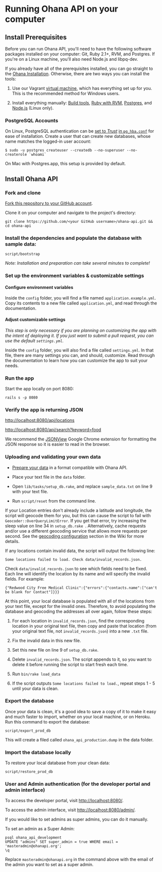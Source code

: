 # Running Ohana API on your computer

## Install Prerequisites

Before you can run Ohana API, you'll need to have the following software
packages installed on your computer: Git, Ruby 2.1+, RVM, and Postgres.
If you're on a Linux machine, you'll also need Node.js and libpq-dev.

If you already have all of the prerequisites installed, you can go straight
to the [Ohana Installation](#install-ohana-api). Otherwise, there are two ways
you can install the tools:

1. Use our Vagrant [virtual machine][dev-box], which has everything set up for
you. This is the recommended method for Windows users.

[dev-box]: https://github.com/codeforamerica/ohana-api-dev-box

2. Install everything manually: [Build tools][build-tools], [Ruby with RVM][ruby],
[Postgres][postgres], and [Node.js][node] (Linux only).

[build-tools]: https://github.com/codeforamerica/howto/blob/master/Build-Tools.md
[ruby]: https://github.com/codeforamerica/howto/blob/master/Ruby.md
[postgres]: https://github.com/codeforamerica/howto/blob/master/PostgreSQL.md
[node]: https://github.com/codeforamerica/howto/blob/master/Node.js.md

### PostgreSQL Accounts

On Linux, PostgreSQL authentication can be [set to _Trust_](http://www.postgresql.org/docs/9.1/static/auth-methods.html#AUTH-TRUST) [in `pg_hba.conf`](https://wiki.postgresql.org/wiki/Client_Authentication) for ease of installation. Create a user that can create new databases, whose name matches the logged-in user account:

    $ sudo -u postgres createuser --createdb --no-superuser --no-createrole `whoami`

On Mac with Postgres.app, this setup is provided by default.

## Install Ohana API

### Fork and clone

[Fork this repository to your GitHub account][fork].

Clone it on your computer and navigate to the project's directory:

    git clone https://github.com/<your GitHub username>/ohana-api.git && cd ohana-api

[fork]: http://help.github.com/fork-a-repo/

### Install the dependencies and populate the database with sample data:

    script/bootstrap

_Note: Installation and preparation can take several minutes to complete!_

### Set up the environment variables & customizable settings

#### Configure environment variables
Inside the `config` folder, you will find a file named `application.example.yml`.
Copy its contents to a new file called `application.yml`, and read through the documentation.

#### Adjust customizable settings
_This step is only necessary if you are planning on customizing the app with_
_the intent of deploying it. If you just want to submit a pull request, you can_
_use the default `settings.yml`._

Inside the `config` folder, you will also find a file called `settings.yml`.
In that file, there are many settings you can, and should, customize.
Read through the documentation to learn how you can customize the app to suit
your needs.

### Run the app

Start the app locally on port 8080:

    rails s -p 8080

### Verify the app is returning JSON

[http://localhost:8080/api/locations](http://localhost:8080/api/locations)

[http://localhost:8080/api/search?keyword=food](http://localhost:8080/api/search?keyword=food)

We recommend the [JSONView][jsonview] Google Chrome extension for formatting
the JSON response so it is easier to read in the browser.

[jsonview]: https://chrome.google.com/webstore/detail/jsonview/chklaanhfefbnpoihckbnefhakgolnmc

### Uploading and validating your own data

- [Prepare your data][prepare] in a format compatible with Ohana API.

- Place your text file in the `data` folder.

- Open `lib/tasks/setup_db.rake`, and replace `sample_data.txt` on line 9
with your text file.

- Run `script/reset` from the command line.

If your Location entries don't already include a latitude and longitude, the
script will geocode them for you, but this can cause the script to fail with
`Geocoder::OverQueryLimitError`. If you get that error, try increasing the
sleep value on line 34 in `setup_db.rake `. Alternatively, cache requests
and/or use a different geocoding service that allows more requests per second.
See the [geocoding configuration][geocode] section in the Wiki for more
details.

If any locations contain invalid data, the script will output the following line:
```
Some locations failed to load. Check data/invalid_records.json.
```
Check `data/invalid_records.json` to see which fields need to be fixed.
Each line will identify the location by its name and will specify the invalid
fields. For example:
```
{"Redwood City Free Medical Clinic":{"errors":{"contacts.name":["can't be blank for Contact"]}}}
```
At this point, your local database is populated with all of the locations from your
text file, except for the invalid ones. Therefore, to avoid populating the database
and geocoding the addresses all over again, follow these steps:

1. For each location in `invalid_records.json`, find the corresponding location
in your original text file, then copy and paste that location (from your
original text file, not `invalid_records.json`) into a new `.txt` file.

2. Fix the invalid data in this new file.

3. Set this new file on line 9 of `setup_db.rake`.

4. Delete `invalid_records.json`. The script appends to it, so you want to
delete it before running the script to start fresh each time.

5. Run `bin/rake load_data`

6. If the script outputs `Some locations failed to load.`, repeat steps 1 - 5
until your data is clean.

[prepare]: https://github.com/codeforamerica/ohana-api/wiki/Populating-the-Postgres-database-from-a-JSON-file
[geocode]: https://github.com/codeforamerica/ohana-api/wiki/Customizing-the-geocoding-configuration

### Export the database

Once your data is clean, it's a good idea to save a copy of it to make it easy
and much faster to import, whether on your local machine, or on Heroku.
Run this command to export the database:

```
script/export_prod_db
```
This will create a filed called `ohana_api_production.dump` in the data folder.

### Import the database locally

To restore your local database from your clean data:
```
script/restore_prod_db
```

### User and Admin authentication (for the developer portal and admin interface)

To access the developer portal, visit [http://localhost:8080/](http://localhost:8080/).

To access the admin interface, visit [http://localhost:8080/admin/](http://localhost:8080/admin/).

If you would like to set admins as super admins, you can do it manually.

To set an admin as a Super Admin:

    psql ohana_api_development
    UPDATE "admins" SET super_admin = true WHERE email = 'masteradmin@ohanapi.org';
    \q

Replace `masteradmin@ohanapi.org` in the command above with the email of the
admin you want to set as a super admin.
